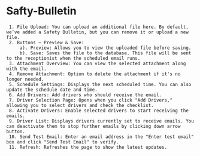 # Safty-Bulletin


     1. File Upload: You can upload an additional file here. By default, we’ve added a Safety Bulletin, but you can remove it or upload a new file.
     2. Buttons – Preview & Save:
         a). Preview: Allows you to view the uploaded file before saving.
         b). Save: Saves the file to the database. This file will be sent to the receptionist when the scheduled email runs.
     3. Attachment Overview: You can view the selected attachment along with the email.
     4. Remove Attachment: Option to delete the attachment if it's no longer needed.
     5. Schedule Settings: Displays the next scheduled time. You can also update the schedule date and time.
     6. Add Drivers: Add drivers who should receive the email.
     7. Driver Selection Page: Opens when you click "Add Drivers," allowing you to select drivers and check the checklist.
     8. Activate Drivers: Enable selected drivers to start receiving the emails.
     9. Driver List: Displays drivers currently set to receive emails. You can deactivate them to stop further emails by clicking down arrow button.
     10. Send Test Email: Enter an email address in the "Enter test email" box and click "Send Test Email" to verify.
     11. Refresh: Refreshes the page to show the latest updates.
